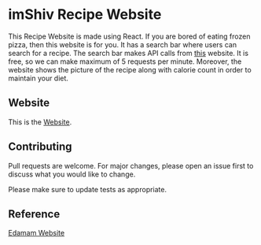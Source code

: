 # imShiv Recipe Website

This Recipe Website is made using React. If you are bored of eating frozen pizza, then this website is for you. It has a search bar where users can search for a recipe. The search bar makes API calls from [this](https://developer.edamam.com/edamam-docs-recipe-api "Edaman Website") website. It is free, so we can make maximum of 5 requests per minute. Moreover, the website shows the picture of the recipe along with calorie count in order to maintain your diet.

## Website

This is the [Website](https://imshiv-recipe-app.netlify.app/ "imShiv Recipe Website").

## Contributing
Pull requests are welcome. For major changes, please open an issue first to discuss what you would like to change.

Please make sure to update tests as appropriate.

## Reference
[Edamam Website](https://developer.edamam.com/)

